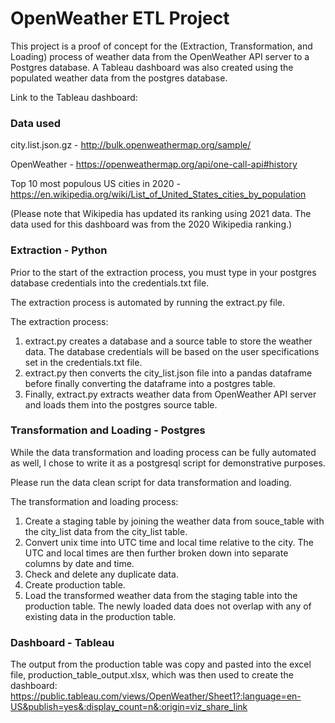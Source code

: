 # OpenWeather ETL Project

This project is a proof of concept for the  (Extraction, Transformation, and Loading) process of weather data from the OpenWeather API server to a Postgres database.  A Tableau dashboard was also created using the populated weather data from the postgres database.

Link to the Tableau dashboard:


### Data used

city.list.json.gz - http://bulk.openweathermap.org/sample/

OpenWeather - https://openweathermap.org/api/one-call-api#history

Top 10 most populous US cities in 2020 - https://en.wikipedia.org/wiki/List_of_United_States_cities_by_population

(Please note that Wikipedia has updated its ranking using 2021 data.  The data used for this dashboard was from the 2020 Wikipedia ranking.)

### Extraction - Python

Prior to the start of the extraction process, you must type in your postgres database credentials into the credentials.txt file.

The extraction process is automated by running the extract.py file.  

The extraction process:

1. extract.py creates a database and a source table to store the weather data.  The database credentials will be based on the user specifications set in the credentials.txt file.
2. extract.py then converts the city_list.json file into a pandas dataframe before finally converting the dataframe into a postgres table.
3. Finally, extract.py extracts weather data from OpenWeather API server and loads them into the postgres source table.

### Transformation and Loading - Postgres

While the data transformation and loading process can be fully automated as well, I chose to write it as a postgresql script for demonstrative purposes.  

Please run the data clean script for data transformation and loading.

The transformation and loading process:

1. Create a staging table by joining the weather data from souce_table with the city_list data from the city_list table.
2. Convert unix time into UTC time and local time relative to the city.  The UTC and local times are then further broken down into separate columns by date and time.
3. Check and delete any duplicate data.
4. Create production table.
5. Load the transformed weather data from the staging table into the production table.  The newly loaded data does not overlap with any of existing data in the production table.

### Dashboard - Tableau

The output from the production table was copy and pasted into the excel file, production_table_output.xlsx, which was then used to create the dashboard:
https://public.tableau.com/views/OpenWeather/Sheet1?:language=en-US&publish=yes&:display_count=n&:origin=viz_share_link

